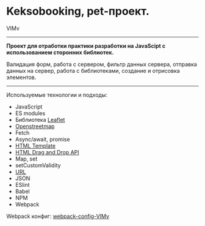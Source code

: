 # Keksobooking, pet-проект.
VIMv

---

**Проект для отработки практики разработки на JavaScipt с использованием сторонних библиотек.** 

Валидация форм, работа с сервером, фильтр данных сервера, отправка данных на сервер, работа с библиотеками, создание и отрисовка элементов.

---
Используемые технологии и подходы:
- JavaScript
- ES modules
- Библиотека [Leaflet](https://leafletjs.com/)
- [Openstreetmap](https://www.openstreetmap.org/#map=6/38.342/117.048)
- Fetch
- Async/await, promise
- [HTML Template](https://developer.mozilla.org/en-US/docs/Web/HTML/Element/template)
- [HTML Drag and Drop API](https://developer.mozilla.org/en-US/docs/Web/API/HTML_Drag_and_Drop_API)
- Map, set
- setCustomValidity
- [URL](https://developer.mozilla.org/en-US/docs/Web/API/URL/createObjectURL_static)
- JSON
- ESlint
- Babel
- NPM
- Webpack

Webpack конфиг: [webpack-config-VIMv](https://github.com/VlMv/webpack-config-VlMv)

